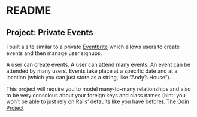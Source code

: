 # README

## Project: Private Events

I built a site similar to a private [Eventbrite](https://www.eventbrite.com/) which allows users to create events and then manage user signups.

A user can create events. A user can attend many events. An event can be attended by many users. Events take place at a specific date and at a location (which you can just store as a string, like “Andy’s House”).

This project will require you to model many-to-many relationships and also to be very conscious about your foreign keys and class names (hint: you won’t be able to just rely on Rails’ defaults like you have before).
[The Odin Project](https://www.theodinproject.com/lessons/ruby-on-rails-private-events)
